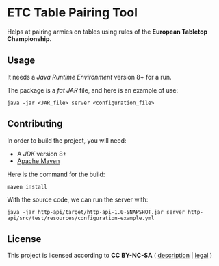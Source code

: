 # ETC Table Pairing Tool

Helps at pairing armies on tables using rules of the **European Tabletop Championship**.

## Usage

It needs a *Java Runtime Environment* version 8+ for a run.

The package is a *fat JAR* file, and here is an example of use:

    java -jar <JAR_file> server <configuration_file>

## Contributing

In order to build the project, you will need:
* A *JDK* version 8+
* [Apache Maven](https://maven.apache.org/)

Here is the command for the build:

    maven install

With the source code, we can run the server with:

    java -jar http-api/target/http-api-1.0-SNAPSHOT.jar server http-api/src/test/resources/configuration-example.yml
   
## License

This project is licensed according to **CC BY-NC-SA** ( [description](https://creativecommons.org/licenses/by-nc-sa/4.0/) | [legal](https://creativecommons.org/licenses/by-nc-sa/4.0/legalcode) ) 